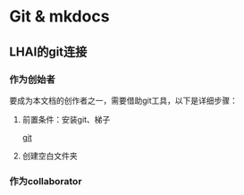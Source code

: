 # Git & mkdocs

## LHAI的git连接

### 作为创始者

要成为本文档的创作者之一，需要借助git工具，以下是详细步骤：

1. 前置条件：安装git、梯子

    [git](https://blog.csdn.net/weixin_42242910/article/details/136297201)

2. 创建空白文件夹

### 作为collaborator

